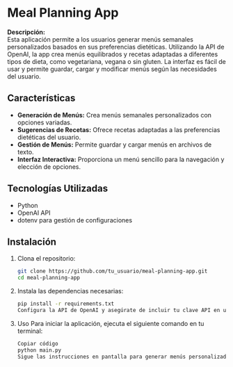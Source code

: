 # Meal Planning App

**Descripción:**  
Esta aplicación permite a los usuarios generar menús semanales personalizados basados en sus preferencias dietéticas. Utilizando la API de OpenAI, la app crea menús equilibrados y recetas adaptadas a diferentes tipos de dieta, como vegetariana, vegana o sin gluten. La interfaz es fácil de usar y permite guardar, cargar y modificar menús según las necesidades del usuario.

## Características

- **Generación de Menús:** Crea menús semanales personalizados con opciones variadas.
- **Sugerencias de Recetas:** Ofrece recetas adaptadas a las preferencias dietéticas del usuario.
- **Gestión de Menús:** Permite guardar y cargar menús en archivos de texto.
- **Interfaz Interactiva:** Proporciona un menú sencillo para la navegación y elección de opciones.

## Tecnologías Utilizadas

- Python
- OpenAI API
- dotenv para gestión de configuraciones

## Instalación

1. Clona el repositorio:
   ```bash
   git clone https://github.com/tu_usuario/meal-planning-app.git
   cd meal-planning-app

2. Instala las dependencias necesarias:
    ```bash
    pip install -r requirements.txt
    Configura la API de OpenAI y asegúrate de incluir tu clave API en un archivo .env.

3. Uso
    Para iniciar la aplicación, ejecuta el siguiente comando en tu terminal:
    ```bash
    Copiar código
    python main.py
    Sigue las instrucciones en pantalla para generar menús personalizados y explorar recetas.

